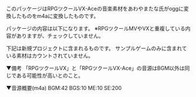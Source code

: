 このパッケージはRPGツクールVX-Aceの音楽素材をあわやまたな氏がoggに変換したものをm4aに変換したものです。

パッケージの内容は以下になります。
※RPGツクールMVやVXと重複している内容がありますが、チェックしていません。

下記は新規プロジェクトに含まれるものです。
サンプルゲームのみに含まれている素材はカウントされていません。

▼備考
「RPGツクールVX」と「RPGツクールVX-Ace」の音源はBGM以外は同じである可能性が高いとのこと。

▼音源概要(m4a)
BGM:42
BGS:10
ME:10
SE:200
